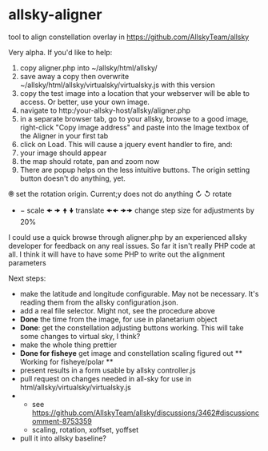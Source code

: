 # allsky-aligner
tool to align constellation overlay in https://github.com/AllskyTeam/allsky

Very alpha. If you'd like to help:
1) copy aligner.php into ~/allsky/html/allsky/
2) save away a copy then overwrite ~/allsky/html/allsky/virtualsky/virtualsky.js with this version
3) copy the test image into a location that your webserver will be able to access. Or better, use your own image.
4) navigate to http:/your-allsky-host/allsky/aligner.php
5) in a separate browser tab, go to your allsky, browse to a good image, right-click "Copy image address" and paste into the Image textbox of the Aligner in your first  tab
6) click on Load. This will cause a jquery event handler to fire, and:
7) your image should appear
8) the map should rotate, pan and zoom now
9) There are popup helps on the less intuitive buttons. The origin setting button doesn't do anything, yet.

🞋 set the rotation origin. Current;y does not do anything
↻ ↺ rotate
+ − scale
🠜 🠞 🠝 🠟 translate
🠜🠜 🠞🠞 change step size for adjustments by 20%

I could use a quick browse through aligner.php by an experienced allsky developer for feedback on any real issues. So far it isn't really PHP code at all. I think it will have to have some PHP to write out the alignment parameters

Next steps:
* make the latitude and longitude configurable. May not be necessary. It's reading them from the allsky configuration.json.
* add a real file selector. Might not, see the procedure above
* **Done** the time from the image, for use in planetarium object
* **Done**: get the constellation adjusting buttons working. This will take some changes to virtual sky, I think?
* make the whole thing prettier
* **Done for fisheye** get image and constellation scaling figured out ** Working for fisheye/polar **
* present results in a form usable by allsky controller.js
* pull request on changes needed in all-sky for use in html/allsky/virtualsky/virtualsky.js
* * see https://github.com/AllskyTeam/allsky/discussions/3462#discussioncomment-8753359
  *  scaling, rotation, xoffset, yoffset
* pull it into allsky baseline? 

